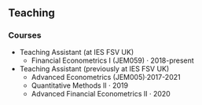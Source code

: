 <h1 id="teaching"></h1>

<h2>Teaching</h2>
<!-- <h2 style="margin: 10px 0px 10px;">Teaching</h2> -->

### Courses

- Teaching Assistant (at IES FSV UK)
    - Financial Econometrics I (JEM059) · 2018-present
- Teaching Assistant (previously at IES FSV UK)
  - Advanced Econometrics (JEM005)·2017-2021
  - Quantitative Methods II · 2019
  - Advanced Financial Econometrics II · 2020
